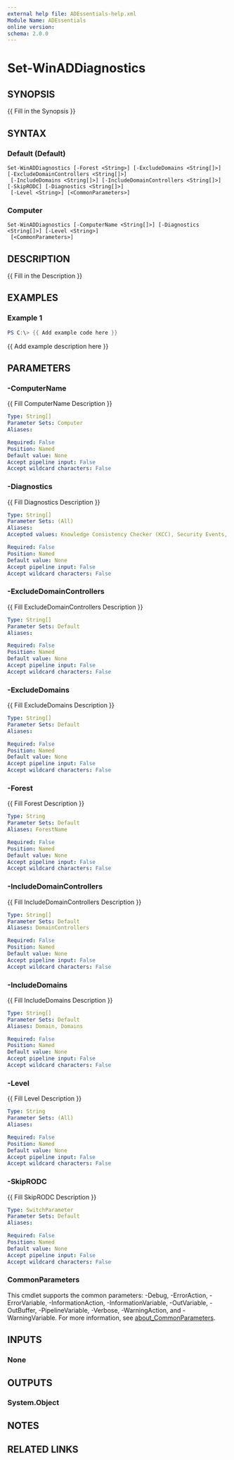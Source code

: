```yaml
---
external help file: ADEssentials-help.xml
Module Name: ADEssentials
online version:
schema: 2.0.0
---
```


# Set-WinADDiagnostics

## SYNOPSIS
{{ Fill in the Synopsis }}

## SYNTAX

### Default (Default)
```
Set-WinADDiagnostics [-Forest <String>] [-ExcludeDomains <String[]>] [-ExcludeDomainControllers <String[]>]
 [-IncludeDomains <String[]>] [-IncludeDomainControllers <String[]>] [-SkipRODC] [-Diagnostics <String[]>]
 [-Level <String>] [<CommonParameters>]
```

### Computer
```
Set-WinADDiagnostics [-ComputerName <String[]>] [-Diagnostics <String[]>] [-Level <String>]
 [<CommonParameters>]
```

## DESCRIPTION
{{ Fill in the Description }}

## EXAMPLES

### Example 1
```powershell
PS C:\> {{ Add example code here }}
```

{{ Add example description here }}

## PARAMETERS

### -ComputerName
{{ Fill ComputerName Description }}

```yaml
Type: String[]
Parameter Sets: Computer
Aliases:

Required: False
Position: Named
Default value: None
Accept pipeline input: False
Accept wildcard characters: False
```

### -Diagnostics
{{ Fill Diagnostics Description }}

```yaml
Type: String[]
Parameter Sets: (All)
Aliases:
Accepted values: Knowledge Consistency Checker (KCC), Security Events, ExDS Interface Events, MAPI Interface Events, Replication Events, Garbage Collection, Internal Configuration, Directory Access, Internal Processing, Performance Counters, Initialization / Termination, Service Control, Name Resolution, Backup, Field Engineering, LDAP Interface Events, Setup, Global Catalog, Inter-site Messaging, Group Caching, Linked-Value Replication, DS RPC Client, DS RPC Server, DS Schema, Transformation Engine, Claims-Based Access Control, Netlogon

Required: False
Position: Named
Default value: None
Accept pipeline input: False
Accept wildcard characters: False
```

### -ExcludeDomainControllers
{{ Fill ExcludeDomainControllers Description }}

```yaml
Type: String[]
Parameter Sets: Default
Aliases:

Required: False
Position: Named
Default value: None
Accept pipeline input: False
Accept wildcard characters: False
```

### -ExcludeDomains
{{ Fill ExcludeDomains Description }}

```yaml
Type: String[]
Parameter Sets: Default
Aliases:

Required: False
Position: Named
Default value: None
Accept pipeline input: False
Accept wildcard characters: False
```

### -Forest
{{ Fill Forest Description }}

```yaml
Type: String
Parameter Sets: Default
Aliases: ForestName

Required: False
Position: Named
Default value: None
Accept pipeline input: False
Accept wildcard characters: False
```

### -IncludeDomainControllers
{{ Fill IncludeDomainControllers Description }}

```yaml
Type: String[]
Parameter Sets: Default
Aliases: DomainControllers

Required: False
Position: Named
Default value: None
Accept pipeline input: False
Accept wildcard characters: False
```

### -IncludeDomains
{{ Fill IncludeDomains Description }}

```yaml
Type: String[]
Parameter Sets: Default
Aliases: Domain, Domains

Required: False
Position: Named
Default value: None
Accept pipeline input: False
Accept wildcard characters: False
```

### -Level
{{ Fill Level Description }}

```yaml
Type: String
Parameter Sets: (All)
Aliases:

Required: False
Position: Named
Default value: None
Accept pipeline input: False
Accept wildcard characters: False
```

### -SkipRODC
{{ Fill SkipRODC Description }}

```yaml
Type: SwitchParameter
Parameter Sets: Default
Aliases:

Required: False
Position: Named
Default value: None
Accept pipeline input: False
Accept wildcard characters: False
```

### CommonParameters
This cmdlet supports the common parameters: -Debug, -ErrorAction, -ErrorVariable, -InformationAction, -InformationVariable, -OutVariable, -OutBuffer, -PipelineVariable, -Verbose, -WarningAction, and -WarningVariable. For more information, see [about_CommonParameters](http://go.microsoft.com/fwlink/?LinkID=113216).

## INPUTS

### None

## OUTPUTS

### System.Object
## NOTES

## RELATED LINKS
